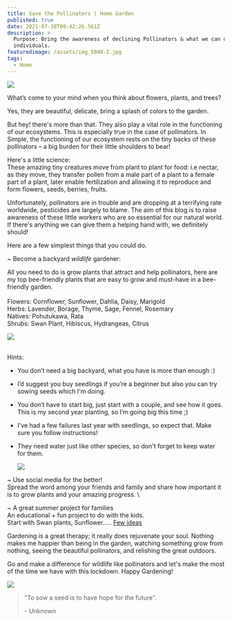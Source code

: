 ```yaml
---
title: Save the Pollinators | Home Garden
published: true
date: 2021-07-30T00:42:26.561Z
description: >
  Purpose: Bring the awareness of declining Pollinators & what we can do as
  individuals.
featuredimage: /assets/img_5040-2.jpg
tags:
  - Home
---
```

![](/assets/img_5040-copy.jpg)

What’s come to your mind when you think about flowers, plants, and trees?

Yes, they are beautiful, delicate, bring a splash of colors to the garden.

But hey! there's more than that. They also play a vital role in the functioning of our ecosystems. This is especially true in the case of pollinators. In Simple, the functioning of our ecosystem rests on the tiny backs of these pollinators – a big burden for their little shoulders to bear!

Here's a little science: \
These amazing tiny creatures move from plant to plant for food: i.e nectar, as they move, they transfer pollen from a male part of a plant to a female part of a plant, later enable fertilization and allowing it to reproduce and form flowers, seeds, berries, fruits. 

Unfortunately, pollinators are in trouble and are dropping at a terrifying rate worldwide, pesticides are largely to blame. The aim of this blog is to raise awareness of these little workers who are so essential for our natural world. If there's anything we can give them a helping hand with, we definitely should! 

Here are a few simplest things that you could do.

~ Become a backyard *wildlife* gardener:

All you need to do is grow plants that attract and help pollinators, here are my top bee-friendly plants that are easy to grow and must-have in a bee-friendly garden.  \
\
Flowers: Cornflower, Sunflower, Dahlia, Daisy, Marigold\
Herbs: Lavender, Borage, Thyme, Sage, Fennel, Rosemary\
Natives: Pohutukawa, Rata\
Shrubs: Swan Plant, Hibiscus, Hydrangeas, Citrus

![](/assets/img_5093.jpg)

\
Hints: 

* You don’t need a big backyard, what you have is more than enough :)
* I’d suggest you buy seedlings if you’re a beginner but also you can try sowing seeds which I'm doing. 
* You don’t have to start big, just start with a couple, and see how it goes. This is my second year planting, so I’m going big this time ;) 
* I've had a few failures last year with seedlings, so expect that. Make sure you follow instructions!
* They need water just like other species, so don't forget to keep water for them.

  ![](/assets/img_5126.jpg)

~ Use social media for the better! \
Spread the word among your friends and family and share how important it is to grow plants and your amazing progress. \

~ A great summer project for families  \
An educational + fun project to do with the kids. \
Start with Swan plants, Sunflower..… [Few ideas ](https://morningchores.com/summer-gardening-projects-for-kids/)

Gardening is a great therapy; it really does rejuvenate your soul. Nothing makes me happier than being in the garden, watching something grow from nothing, seeing the beautiful pollinators, and relishing the great outdoors. 

Go and make a difference for wildlife like pollinators and let's make the most of the time we have with this lockdown. Happy Gardening! 



![](/assets/img_5512.jpg)

> "To sow a seed is to have hope for the future". 
>
> \- Unknown
